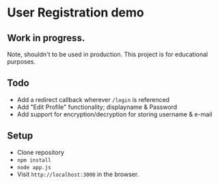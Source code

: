 # User Registration demo
## Work in progress.
Note, shouldn't to be used in production. This project is for educational purposes.
<br>
## Todo
- Add a redirect callback wherever `/login` is referenced
- Add "Edit Profile" functionality; displayname & Password
- Add support for encryption/decryption for storing username & e-mail
## Setup
- Clone repository
- `npm install`
- `node app.js`
- Visit `http://localhost:3000` in the browser.
